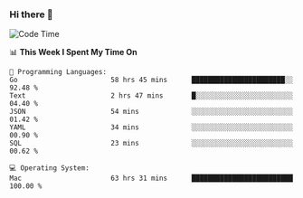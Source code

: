 ### Hi there 👋

<!--
**CrazyCollin/crazycollin** is a ✨ _special_ ✨ repository because its `README.md` (this file) appears on your GitHub profile.

Here are some ideas to get you started:

- 🔭 I’m currently working on ...
- 🌱 I’m currently learning ...
- 👯 I’m looking to collaborate on ...
- 🤔 I’m looking for help with ...
- 💬 Ask me about ...
- 📫 How to reach me: ...
- 😄 Pronouns: ...
- ⚡ Fun fact: ...
-->

<!--START_SECTION:waka-->
![Code Time](http://img.shields.io/badge/Code%20Time-3%2C202%20hrs%2029%20mins-blue)

📊 **This Week I Spent My Time On** 

```text
💬 Programming Languages: 
Go                       58 hrs 45 mins      ███████████████████████░░   92.48 % 
Text                     2 hrs 47 mins       █░░░░░░░░░░░░░░░░░░░░░░░░   04.40 % 
JSON                     54 mins             ░░░░░░░░░░░░░░░░░░░░░░░░░   01.42 % 
YAML                     34 mins             ░░░░░░░░░░░░░░░░░░░░░░░░░   00.90 % 
SQL                      23 mins             ░░░░░░░░░░░░░░░░░░░░░░░░░   00.62 % 

💻 Operating System: 
Mac                      63 hrs 31 mins      █████████████████████████   100.00 % 
```


<!--END_SECTION:waka-->

